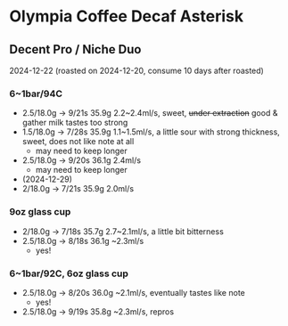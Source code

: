 # Olympia Coffee Decaf Asterisk

## Decent Pro / Niche Duo

2024-12-22 (roasted on 2024-12-20, consume 10 days after roasted)

### 6~1bar/94C

- 2.5/18.0g -> 9/21s 35.9g 2.2\~2.4ml/s, sweet, ~~under extraction~~ good & gather milk tastes too strong
- 1.5/18.0g -> 7/28s 35.9g 1.1\~1.5ml/s, a little sour with strong thickness, sweet, does not like note at all
  - may need to keep longer
- 2.5/18.0g -> 9/20s 36.1g 2.4ml/s
  - may need to keep longer
- (2024-12-29)
- 2/18.0g -> 7/21s 35.9g 2.0ml/s

### 9oz glass cup

- 2/18.0g -> 7/18s 35.7g 2.7\~2.1ml/s, a little bit bitterness
- 2.5/18.0g -> 8/18s 36.1g \~2.3ml/s
  - yes!

### 6~1bar/92C, 6oz glass cup

- 2.5/18.0g -> 8/20s 36.0g \~2.1ml/s, eventually tastes like note
  - yes!
- 2.5/18.0g -> 9/19s 35.8g \~2.3ml/s, repros
